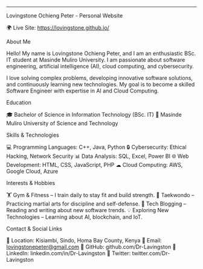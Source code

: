 

---

Lovingstone Ochieng Peter - Personal Website

🌍 Live Site: https://lovingstone.github.io/

About Me

Hello! My name is Lovingstone Ochieng Peter, and I am an enthusiastic BSc. IT student at Masinde Muliro University. I am passionate about software engineering, artificial intelligence (AI), cloud computing, and cybersecurity.

I love solving complex problems, developing innovative software solutions, and continuously learning new technologies. My goal is to become a skilled Software Engineer with expertise in AI and Cloud Computing.

Education

🎓 Bachelor of Science in Information Technology (BSc. IT)
📍 Masinde Muliro University of Science and Technology

Skills & Technologies

💻 Programming Languages: C++, Java, Python
🔒 Cybersecurity: Ethical Hacking, Network Security
📊 Data Analysis: SQL, Excel, Power BI
🌐 Web Development: HTML, CSS, JavaScript, PHP
☁ Cloud Computing: AWS, Google Cloud, Azure

Interests & Hobbies

🏋️ Gym & Fitness – I train daily to stay fit and build strength.
🥋 Taekwondo – Practicing martial arts for discipline and self-defense.
📖 Tech Blogging – Reading and writing about new software trends.
💡 Exploring New Technologies – Learning about AI, blockchain, and IoT.

Contact & Social Links

📍 Location: Kisiambi, Sindo, Homa Bay County, Kenya
📧 Email: lovingstonepeter@gmail.com
🔗 GitHub: github.com/Dr-Lavingston
🔗 LinkedIn: linkedin.com/in/Dr-Lavingston
🔗 Twitter: twitter.com/Dr-Lavingston
